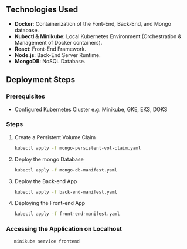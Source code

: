 ## Technologies Used

- **Docker**: Containerization of the Font-End, Back-End, and Mongo database.
- **Kubectl & Minikube**: Local Kubernetes Environment (Orchestration & Management of Docker containers).
- **React**: Front-End Framework.
- **Node.js**: Back-End Server Runtime.
- **MongoDB**: NoSQL Database.

## Deployment Steps

### Prerequisites

- Configured Kubernetes Cluster e.g. Minikube, GKE, EKS, DOKS

### Steps

1. Create a Persistent Volume Claim

   ```sh
   kubectl apply -f mongo-persistent-vol-claim.yaml

   ```

2. Deploy the mongo Database

   ```sh
   kubectl apply -f mongo-db-manifest.yaml

   ```

3. Deploy the Back-end App

   ```sh
   kubectl apply -f back-end-manifest.yaml

   ```

4. Deploying the Front-end App

   ```sh
   kubectl apply -f front-end-manifest.yaml

   ```

### Accessing the Application on Localhost

```sh
   minikube service frontend

```
